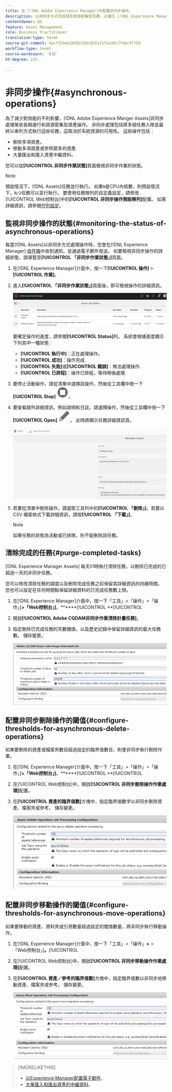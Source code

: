 ```yaml
---
title: 在 [!DNL Adobe Experience Manager]中配置非同步操作。
description: 以非同步方式完成某些資源密集型任務，以優化 [!DNL Experience Manager Assets]中的效能。
contentOwner: AG
feature: Asset Management
role: Business Practitioner
translation-type: tm+mt
source-git-commit: 4acf159ae1b9923a9c93fa15faa38c7f4bc9f759
workflow-type: tm+mt
source-wordcount: '632'
ht-degree: 22%

---
```



# 非同步操作{#asynchronous-operations}

為了減少對效能的不利影響，[!DNL Adobe Experience Manger Assets]非同步處理某些長期運行和資源密集型資產操作。 非同步處理包括將多個任務入隊並最終以串列方式執行這些任務，這取決於系統資源的可用性。 這些操作包括：

* 刪除多項資產。
* 移動多項資產或參照眾多的資產.
* 大量匯出和匯入資產中繼資料。

您可以從&#x200B;**[!UICONTROL 非同步作業狀態]**&#x200B;頁面檢視非同步作業的狀態。

>[!NOTE]
>
>預設情況下，[!DNL Assets]任務並行執行。 如果`N`是CPU內核數，則預設情況下，`N/2`任務可以並行執行。 要使用任務隊列的自定義設定，請修改[!UICONTROL Web控制台]中的&#x200B;**[!UICONTROL 非同步操作預設隊列]**&#x200B;配置。 如需詳細資訊，請參閱[佇列設定](https://sling.apache.org/documentation/bundles/apache-sling-eventing-and-job-handling.html#queue-configurations)。

## 監視非同步操作的狀態{#monitoring-the-status-of-asynchronous-operations}

每當[!DNL Assets]以非同步方式處理操作時，您會在[!DNL Experience Manager] [收件箱](/help/sites-authoring/inbox.md)中收到通知，並通過電子郵件發送。 如要檢視非同步操作的詳細狀態，請導覽至&#x200B;**[!UICONTROL 「非同步作業狀態」]**&#x200B;頁面。

1. 在[!DNL Experience Manager]介面中，按一下&#x200B;**[!UICONTROL 操作]** > **[!UICONTROL 作業]**。

1. 進入&#x200B;**[!UICONTROL 「非同步作業狀態」]**&#x200B;頁面後，即可檢視操作的詳細資訊。

   ![非同步操作的狀態和詳細資訊](assets/job_status.png)

   要確定操作的進度，請參閱&#x200B;**[!UICONTROL Status]**&#x200B;列。 系統會根據進度顯示下列其中一種狀態：

   * **[!UICONTROL 執行中]**：正在處理操作。
   * **[!UICONTROL 成功]**：操作完成.
   * **[!UICONTROL 失敗]**&#x200B;或&#x200B;**[!UICONTROL 錯誤]**：無法處理操作.
   * **[!UICONTROL 已排程]**：操作已排程，等待稍後處理.

1. 要停止活動操作，請從清單中選擇該操作，然後從工具欄中按一下&#x200B;**[!UICONTROL Stop]** ![stop表徵圖](assets/do-not-localize/stop_icon.svg)。

1. 要查看額外詳細資訊，例如說明和日誌，請選擇操作，然後從工具欄中按一下&#x200B;**[!UICONTROL Open]** ![open_icon](assets/do-not-localize/edit_icon.svg)。 此時將顯示任務詳細資訊頁。

   ![中繼資料匯入工作的詳細資訊](assets/job_details.png)

1. 若要從清單中刪除操作，請選取工具列中的&#x200B;**[!UICONTROL 「刪除」]**。若要以 CSV 檔案格式下載詳細資訊，請按&#x200B;**[!UICONTROL 「下載」]**。

   >[!NOTE]
   >
   >如果任務的狀態為活動或已排隊，則不能刪除該任務。

## 清除完成的任務{#purge-completed-tasks}

[!DNL Experience Manager Assets] 每天01時執行清除任務，以刪除已完成的已超過一天的非同步任務。

<!-- TBD: Find out from the engineering team and mention the time zone of this 1:00 am task.
-->

您可以修改清除任務的調度以及刪除完成任務之前保留其詳細資訊的持續時間。 您也可以設定在任何時間點保留詳細資料的已完成任務數上限。

1. 在[!DNL Experience Manager]介面中，按一下「工具」>「操作」>「操作」]**>「Web控制台」]**。******[!UICONTROL **[!UICONTROL 
1. 開啟&#x200B;**[!UICONTROL Adobe CQDAM非同步作業清除計畫任務]**。
1. 指定刪除已完成任務的天數閾值，以及歷史記錄中保留詳細資訊的最大任務數。 儲存變更。

   ![用於調度非同步任務清除的配置](assets/purge_job.png)

## 配置非同步刪除操作的閾值{#configure-thresholds-for-asynchronous-delete-operations}

如果要刪除的資產或檔案夾數目超過設定的臨界值數目，則會非同步執行刪除作業。

1. 在[!DNL Experience Manager]介面中，按一下「工具」>「操作」>「操作」]**>「Web控制台」]**。******[!UICONTROL **[!UICONTROL 
1. 在[!UICONTROL Web控制台]中，開啟&#x200B;**[!UICONTROL 非同步刪除操作作業處理]**&#x200B;配置。
1. 在&#x200B;**[!UICONTROL 資產的臨界值數]**&#x200B;方塊中，指定臨界值數字以非同步刪除資產、檔案夾或參考。 儲存變更。

   ![設定要刪除資產的任務的臨界值限制](assets/delete_threshold.png)

## 配置非同步移動操作的閾值{#configure-thresholds-for-asynchronous-move-operations}

如果要移動的資產、資料夾或引用數量超過設定的閾值數量，將非同步執行移動操作。

1. 在[!DNL Experience Manager]介面中，按一下「工具」>「操作」****>**** > 「Web控制台」]**。**[!UICONTROL 
1. 在[!UICONTROL Web控制台]中，開啟&#x200B;**[!UICONTROL 非同步移動操作作業處理]**&#x200B;配置。
1. 在&#x200B;**[!UICONTROL 資產／參考的臨界值數]**&#x200B;方塊中，指定臨界值數以非同步地移動資產、檔案夾或參考。 儲存變更。

   ![設定要移動資產之任務的臨界值限制](assets/move_threshold.png)

>[!MORELIKETHIS]
>
>* [以Experience Manager配置電子郵件](/help/sites-administering/notification.md)。
>* [大量匯入和匯出資產的中繼資料](/help/assets/metadata-import-export.md)。

